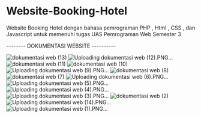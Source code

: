 # Website-Booking-Hotel
Website Booking Hotel dengan bahasa pemrograman PHP , Html , CSS , dan Javascript untuk memenuhi tugas UAS Pemrograman Web Semester 3

-------- DOKUMENTASI WEBSITE ----------

![dokumentasi web (13)](https://github.com/rezamuhammad13/Website-Booking-Hotel/assets/138437186/85b2170d-ab68-450a-a387-f0c6f744c5d4)
![Uploading dokumentasi web (12).PNG…]()
![dokumentasi web (11)](https://github.com/rezamuhammad13/Website-Booking-Hotel/assets/138437186/1b5a1e38-6c6b-4f6c-b8bb-d3d35c6bc5c8)
![dokumentasi web (10)](https://github.com/rezamuhammad13/Website-Booking-Hotel/assets/138437186/53156f61-7582-4d40-b95a-c811cfd13e18)
![Uploading dokumentasi web (9).PNG…]()
![dokumentasi web (8)](https://github.com/rezamuhammad13/Website-Booking-Hotel/assets/138437186/6cc68085-4eb6-49f8-a1f5-e9e1023b62b5)
![dokumentasi web (7)](https://github.com/rezamuhammad13/Website-Booking-Hotel/assets/138437186/d6896d28-cf50-46bc-b757-1aa2790c92f0)
![Uploading dokumentasi web (6).PNG…]()
![Uploading dokumentasi web (5).PNG…]()
![Uploading dokumentasi web (4).PNG…]()
![Uploading dokumentasi web (3).PNG…]()
![dokumentasi web (2)](https://github.com/rezamuhammad13/Website-Booking-Hotel/assets/138437186/f8b60aee-6794-4736-af75-e9eb4fe7c662)
![Uploading dokumentasi web (14).PNG…]()![Uploading dokumentasi web (1).PNG…]()

